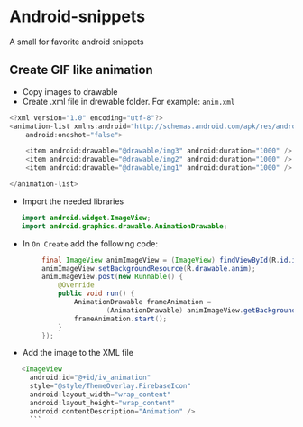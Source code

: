 # Android-snippets
A small for favorite android snippets

## Create GIF like animation
* Copy images to drawable
* Create .xml file in drewable folder. For example: `anim.xml`
```java
<?xml version="1.0" encoding="utf-8"?>
<animation-list xmlns:android="http://schemas.android.com/apk/res/android"
    android:oneshot="false">

    <item android:drawable="@drawable/img3" android:duration="1000" />
    <item android:drawable="@drawable/img2" android:duration="1000" />
    <item android:drawable="@drawable/img1" android:duration="1000" />

</animation-list>
```
* Import the needed libraries
```java
   import android.widget.ImageView;
   import android.graphics.drawable.AnimationDrawable;
```

* In `On Create` add the following code: 

```java
        final ImageView animImageView = (ImageView) findViewById(R.id.iv_animation);
        animImageView.setBackgroundResource(R.drawable.anim);
        animImageView.post(new Runnable() {
            @Override
            public void run() {
                AnimationDrawable frameAnimation =
                        (AnimationDrawable) animImageView.getBackground();
                frameAnimation.start();
            }
        });
```
* Add the image to the XML file
```java
   <ImageView
     android:id="@+id/iv_animation"
     style="@style/ThemeOverlay.FirebaseIcon"
     android:layout_width="wrap_content"
     android:layout_height="wrap_content"
     android:contentDescription="Animation" />
     ```
